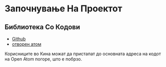 # Започнување На Проектот

## Библиотека Со Кодови

* [Github](https://github.com/3TiSite)
* [отворен атом](https://atomgit.com/orgs/3ti)

Корисниците во Кина можат да пристапат до основната адреса на кодот на Open Atom погоре, што е побрзо.

